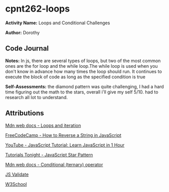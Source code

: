 # cpnt262-loops

**Activity Name:** 
Loops and Conditional Challenges

**Author:** 
Dorothy

## Code Journal
 **Notes:** 
 In js, there are several types of loops, but two of the most common ones are the for loop and the while loop.The while loop is used when you don't know in advance how many times the loop should run. It continues to execute the block of code as long as the specified condition is true

**Self-Assessments:** 
the diamond pattern was quite challenging, I had a hard time figuring out the math to the stars, overall i'll give my self 5/10. had to research all lot to understand. 

## Attributions

[Mdn web docs - Loops and iteration](https://developer.mozilla.org/en-US/docs/Web/JavaScript/Guide/Loops_and_iteration)

[FreeCodeCamp - How to Reverse a String in JavaScript](https://www.freecodecamp.org/news/)

[YouTube - JavaScript Tutorial: Learn JavaScript in 1 Hour](https://www.youtube.com/watch?v=y32GlL06uB0)

[Tutorials Tonight - JavaScript Star Pattern](https://www.tutorialstonight.com/js/javascript-star-pattern#google_vignette)

[Mdn web docs - Conditional (ternary) operator](https://developer.mozilla.org/en-US/docs/Web/JavaScript/Reference/Operators/Conditional_operator)

[JS Validate](https://codebeautify.org/jsvalidate)

[W3School](https://www.w3schools.com/jsref/jsref_pop.aspe)





